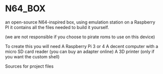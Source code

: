 # N64_BOX
an open-source N64-inspired box, using emulation station on a Raspberry PI it contains all the files needed to build it yourself.

(we are not responsible if you choose to pirate roms to use on this device)

To create this you will need 
A Raspberry Pi 3 or 4
A decent computer with a micro SD card reader (you can buy an adapter online)
A 3D printer (only if you want the custom shell)

Sources for project files

